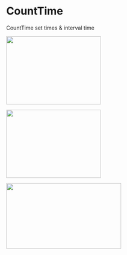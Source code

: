 # CountTime
CountTime set times &amp; interval time

<a href="https://picasaweb.google.com/lh/photo/XPDF7giCM_2gApEJm6f_mEBqUQOOouEPWDMkh9NC2yE?feat=embedwebsite"><img src="https://lh3.googleusercontent.com/-yo1Iz0MzplE/VpHUcvu26xI/AAAAAAAAAMc/GuoHu-M0x0Y/s800-Ic42/time1.png" height="181" width="251" /></a>

<a href="https://picasaweb.google.com/lh/photo/Otw4G2FuQzc1zXjAGYtMEEBqUQOOouEPWDMkh9NC2yE?feat=embedwebsite"><img src="https://lh3.googleusercontent.com/-2-fWpwmUUvs/VpHUczA44oI/AAAAAAAAAMk/HvY_h2REE60/s800-Ic42/time2.png" height="181" width="251" /></a>

<a href="https://picasaweb.google.com/lh/photo/o1zFdCoiyVGWAqmNqR_juEBqUQOOouEPWDMkh9NC2yE?feat=embedwebsite"><img src="https://lh3.googleusercontent.com/-rB6-XrI6QkU/VpHUdMNbkvI/AAAAAAAAAMo/HR6tr05rheY/s800-Ic42/time3.png" height="174" width="305" /></a>
